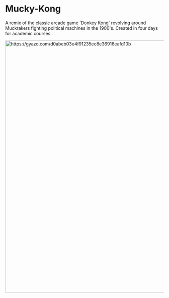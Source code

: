 # Mucky-Kong
A remix of the classic arcade game 'Donkey Kong' revolving around Muckrakers fighting political machines in the 1900's. Created in four days for academic courses.

<a href="https://gyazo.com/d0abeb03e4f91235ec8e36916eafd10b"><img src="https://i.gyazo.com/d0abeb03e4f91235ec8e36916eafd10b.gif" alt="https://gyazo.com/d0abeb03e4f91235ec8e36916eafd10b" width="800"/></a>
